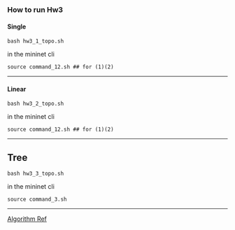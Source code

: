 ### How to run Hw3

#### Single

```sh=
bash hw3_1_topo.sh
```

in the mininet cli

```sh=
source command_12.sh ## for (1)(2)
```
---
#### Linear

```sh=
bash hw3_2_topo.sh
```

in the mininet cli

```sh=
source command_12.sh ## for (1)(2)
```
---
 
## Tree

```sh=
bash hw3_3_topo.sh
```

in the mininet cli

```sh=
source command_3.sh
``` 
---

[Algorithm Ref](https://web.eecs.umich.edu/~sugih/courses/eecs489/lectures/26-FlowControl+ARQ.pdf)
